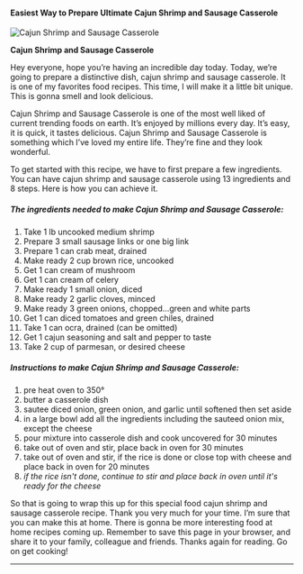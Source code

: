             

#### Easiest Way to Prepare Ultimate Cajun Shrimp and Sausage Casserole

![Cajun Shrimp and Sausage Casserole](https://img-global.cpcdn.com/recipes/6054713376112640/751x532cq70/cajun-shrimp-and-sausage-casserole-recipe-main-photo.jpg)

**Cajun Shrimp and Sausage Casserole**

Hey everyone, hope you’re having an incredible day today. Today, we’re going to prepare a distinctive dish, cajun shrimp and sausage casserole. It is one of my favorites food recipes. This time, I will make it a little bit unique. This is gonna smell and look delicious.

Cajun Shrimp and Sausage Casserole is one of the most well liked of current trending foods on earth. It’s enjoyed by millions every day. It’s easy, it is quick, it tastes delicious. Cajun Shrimp and Sausage Casserole is something which I’ve loved my entire life. They’re fine and they look wonderful.

To get started with this recipe, we have to first prepare a few ingredients. You can have cajun shrimp and sausage casserole using 13 ingredients and 8 steps. Here is how you can achieve it.

##### The ingredients needed to make Cajun Shrimp and Sausage Casserole:

1.  Take 1 lb uncooked medium shrimp
2.  Prepare 3 small sausage links or one big link
3.  Prepare 1 can crab meat, drained
4.  Make ready 2 cup brown rice, uncooked
5.  Get 1 can cream of mushroom
6.  Get 1 can cream of celery
7.  Make ready 1 small onion, diced
8.  Make ready 2 garlic cloves, minced
9.  Make ready 3 green onions, chopped…green and white parts
10.  Get 1 can diced tomatoes and green chiles, drained
11.  Take 1 can ocra, drained (can be omitted)
12.  Get 1 cajun seasoning and salt and pepper to taste
13.  Take 2 cup of parmesan, or desired cheese

##### Instructions to make Cajun Shrimp and Sausage Casserole:

1.  pre heat oven to 350°
2.  butter a casserole dish
3.  sautee diced onion, green onion, and garlic until softened then set aside
4.  in a large bowl add all the ingredients including the sauteed onion mix, except the cheese
5.  pour mixture into casserole dish and cook uncovered for 30 minutes
6.  take out of oven and stir, place back in oven for 30 minutes
7.  take out of oven and stir, if the rice is done or close top with cheese and place back in oven for 20 minutes
8.  _if the rice isn't done, continue to stir and place back in oven until it's ready for the cheese_

So that is going to wrap this up for this special food cajun shrimp and sausage casserole recipe. Thank you very much for your time. I’m sure that you can make this at home. There is gonna be more interesting food at home recipes coming up. Remember to save this page in your browser, and share it to your family, colleague and friends. Thanks again for reading. Go on get cooking!

* * *